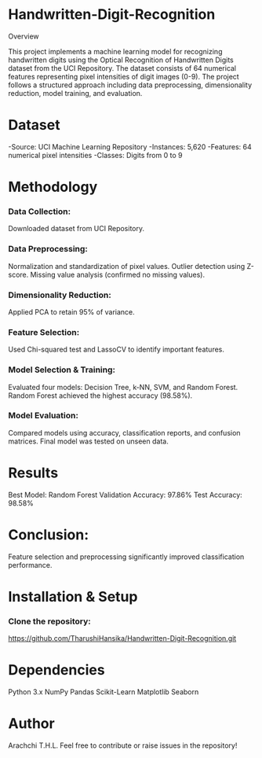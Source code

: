 # Handwritten-Digit-Recognition
Overview

This project implements a machine learning model for recognizing handwritten digits using the Optical Recognition of Handwritten Digits dataset from the UCI Repository. The dataset consists of 64 numerical features representing pixel intensities of digit images (0-9). The project follows a structured approach including data preprocessing, dimensionality reduction, model training, and evaluation.

# Dataset

-Source: UCI Machine Learning Repository
-Instances: 5,620
-Features: 64 numerical pixel intensities
-Classes: Digits from 0 to 9

# Methodology

### Data Collection: 
Downloaded dataset from UCI Repository.

### Data Preprocessing:
Normalization and standardization of pixel values.
Outlier detection using Z-score.
Missing value analysis (confirmed no missing values).

### Dimensionality Reduction:
Applied PCA to retain 95% of variance.

### Feature Selection:
Used Chi-squared test and LassoCV to identify important features.

### Model Selection & Training:
Evaluated four models: Decision Tree, k-NN, SVM, and Random Forest.
Random Forest achieved the highest accuracy (98.58%).

### Model Evaluation:
Compared models using accuracy, classification reports, and confusion matrices.
Final model was tested on unseen data.

# Results

Best Model: Random Forest
Validation Accuracy: 97.86%
Test Accuracy: 98.58%

# Conclusion: 

Feature selection and preprocessing significantly improved classification performance.

# Installation & Setup

### Clone the repository:
https://github.com/TharushiHansika/Handwritten-Digit-Recognition.git

# Dependencies

Python 3.x
NumPy
Pandas
Scikit-Learn
Matplotlib
Seaborn

# Author

Arachchi T.H.L.
Feel free to contribute or raise issues in the repository!
